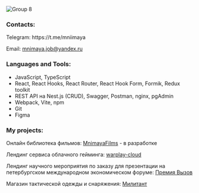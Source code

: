 
<!-- ![Frame 13](https://user-images.githubusercontent.com/93405011/230590011-d7d4cc6c-502e-4910-beba-809f309ca766.png) -->
![Group 8](https://github.com/Mniimaya/Mniimaya/assets/93405011/b27b6e0f-d3f9-4e2a-a43f-cbc164ac6fc9)



<h3 align="left">Contacts:</h3>
<p align="left">
  Telegram: https://t.me/mniimaya
</p>
<p align="left">
  Email: <a href="mailto:mnimaya.job@yandex.ru">mnimaya.job@yandex.ru</a>
</p>
<h3 align="left">Languages and Tools:</h3>

- JavaScript, TypeScript
- React, React Hooks, React Router, React Hook Form, Formik, Redux toolkit
- REST API на Nest.js (CRUD), Swagger, Postman, nginx, pgAdmin
- Webpack, Vite, npm
- Git
- Figma



<h3 align="left">My projects:</h3>
<p>Онлайн библиотека фильмов: <a href="https://films-amber.vercel.app/"> MnimayaFilms</a> - в разработке<br></p>
<p>Лендинг сервиса облачного гейминга: <a href="https://mniimaya.github.io/warplay-cloud/"> warplay-cloud </a><br></p>
<p>Лендинг научного мероприятия по заказу для презентации на петербургском международном экономическом форуме: <a href="https://challengeaward.ru/">Премия Вызов</a></br></p>
<p>Магазин тактической одежды и снаряжения: <a href="https://militant.ru"> Милитант </a></br></p>
